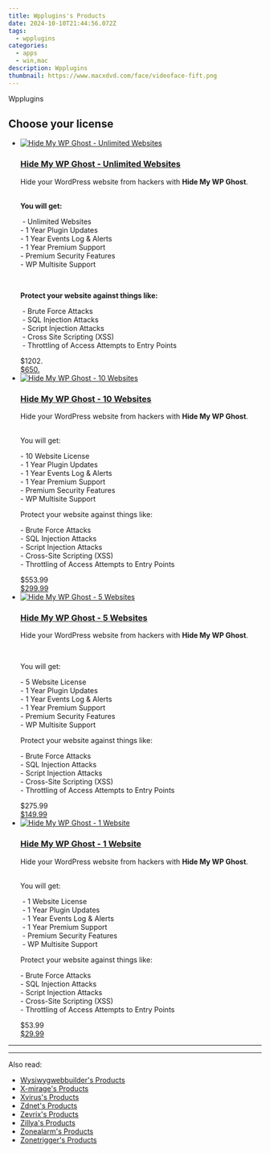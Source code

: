 ```yaml
---
title: Wpplugins's Products
date: 2024-10-10T21:44:56.072Z
tags: 
  - wpplugins
categories: 
  - apps
  - win,mac
description: Wpplugins
thumbnail: https://www.macxdvd.com/face/videoface-fift.png
---
```


Wpplugins

<!--__INIT__BEGIN__TAG__PRODUCTS__LIST__-->
<!--__INIT__END__TAG__PRODUCTS__LIST__-->

<!--__INIT__BEGIN__TAG__FEED_PRODUCTS__LIST__-->

## Choose your license

<div class="home-content-container">
  <ul class="home-article-list">
    <li class="home-article-item flex flex-row feedProduct">
      <div class="basis-1/3 lg:basis-1/4 xl:basis-1/5 relative flex justify-center items-center overflow-hidden">
                <a href="https://secure.2checkout.com/order/cart.php?PRODS=14030044&amp;QTY=1&amp;AFFILIATE=108875" class="w-24 h-24 md:w-28 md:h-28 lg:w-32 lg:h-32 xl:w-42 xl:h-42 max-w-24 max-h-24 md:max-w-28 md:max-h-28 lg:max-w-32 lg:max-h-32 xl:max-w-42 xl:max-h-42 -pt-2">
          <img src="https://secure.2checkout.com/images/merchant/c53a3e62339cf23e1fbbcb731314f238/products/2_product-box.jpg" alt="Hide My WP Ghost - Unlimited Websites" class="relative w-full h-full rounded-full object-cover dark:brightness-75 -mt-4 p-4">
        </a>
              </div>
      <div class="flex flex-col gap-5 px-7 pb-7 basis-2/3 lg:basis-3/4 xl:basis-4/5  pt-5">
        <h3 class="home-article-title"><a href="https://secure.2checkout.com/order/cart.php?PRODS=14030044&amp;QTY=1&amp;AFFILIATE=108875">Hide My WP Ghost - Unlimited Websites</a></h3>
        <div class="home-article-content markdown-body">
                  <html><head></head><body><p>Hide your WordPress website from hackers with <strong>Hide My WP Ghost</strong>.<br>
&nbsp;</p>

<p><strong>You will get:</strong></p>

<p>&nbsp;- Unlimited Websites<br>
- 1 Year Plugin Updates<br>
- 1 Year Events Log &amp; Alerts<br>
- 1 Year Premium Support<br>
- Premium Security Features<br>
- WP Multisite Support</p>

<p>&nbsp;</p>

<p><strong>Protect your website against things like:</strong></p>

<p>&nbsp;- Brute Force Attacks<br>
&nbsp;- SQL Injection Attacks<br>
&nbsp;- Script Injection Attacks<br>
&nbsp;- Cross Site Scripting (XSS)<br>
&nbsp;- Throttling of Access Attempts to Entry Points</p></body></html>                </div>
        <div class="flex flex-row feedProduct-Price">
          <div class="feedProduct-Price--Old">
            <span class="feedProduct-Price--Currency">$</span>1202<span class="feedProduct-Price--Cents">.</span>
          </div>
          <div class="">
            <a href="https://secure.2checkout.com/order/cart.php?PRODS=14030044&amp;QTY=1&amp;AFFILIATE=108875">
            <span class="feedProduct-Price--Currency">$</span>650<span class="feedProduct-Price--Cents">.</span>
            </a>
          </div>
        </div>
      </div>
    </li>
    <li class="home-article-item flex flex-row feedProduct">
      <div class="basis-1/3 lg:basis-1/4 xl:basis-1/5 relative flex justify-center items-center overflow-hidden">
                <a href="https://secure.2checkout.com/order/cart.php?PRODS=9396658&amp;QTY=1&amp;AFFILIATE=108875" class="w-24 h-24 md:w-28 md:h-28 lg:w-32 lg:h-32 xl:w-42 xl:h-42 max-w-24 max-h-24 md:max-w-28 md:max-h-28 lg:max-w-32 lg:max-h-32 xl:max-w-42 xl:max-h-42 -pt-2">
          <img src="https://secure.2checkout.com/images/merchant/c53a3e62339cf23e1fbbcb731314f238/products/3_product-box.jpg" alt="Hide My WP Ghost - 10 Websites" class="relative w-full h-full rounded-full object-cover dark:brightness-75 -mt-4 p-4">
        </a>
              </div>
      <div class="flex flex-col gap-5 px-7 pb-7 basis-2/3 lg:basis-3/4 xl:basis-4/5  pt-5">
        <h3 class="home-article-title"><a href="https://secure.2checkout.com/order/cart.php?PRODS=9396658&amp;QTY=1&amp;AFFILIATE=108875">Hide My WP Ghost - 10 Websites</a></h3>
        <div class="home-article-content markdown-body">
                  <html><head></head><body><p>Hide your WordPress website from hackers with <strong>Hide My WP Ghost</strong>.<br>
&nbsp;</p>

<p>You will get:</p>

<p>- 10 Website License<br>
- 1 Year Plugin Updates<br>
- 1 Year Events Log &amp; Alerts<br>
- 1 Year Premium Support<br>
- Premium Security Features<br>
- WP Multisite Support</p>

<p>Protect your website against things like:</p>

<p>- Brute Force Attacks<br>
- SQL Injection Attacks<br>
- Script Injection Attacks<br>
- Cross-Site Scripting (XSS)<br>
- Throttling of Access Attempts to Entry Points</p></body></html>                </div>
        <div class="flex flex-row feedProduct-Price">
          <div class="feedProduct-Price--Old">
            <span class="feedProduct-Price--Currency">$</span>553<span class="feedProduct-Price--Cents">.99</span>
          </div>
          <div class="">
            <a href="https://secure.2checkout.com/order/cart.php?PRODS=9396658&amp;QTY=1&amp;AFFILIATE=108875">
            <span class="feedProduct-Price--Currency">$</span>299<span class="feedProduct-Price--Cents">.99</span>
            </a>
          </div>
        </div>
      </div>
    </li>
    <li class="home-article-item flex flex-row feedProduct">
      <div class="basis-1/3 lg:basis-1/4 xl:basis-1/5 relative flex justify-center items-center overflow-hidden">
                <a href="https://secure.2checkout.com/order/cart.php?PRODS=9396523&amp;QTY=1&amp;AFFILIATE=108875" class="w-24 h-24 md:w-28 md:h-28 lg:w-32 lg:h-32 xl:w-42 xl:h-42 max-w-24 max-h-24 md:max-w-28 md:max-h-28 lg:max-w-32 lg:max-h-32 xl:max-w-42 xl:max-h-42 -pt-2">
          <img src="https://secure.2checkout.com/images/merchant/c53a3e62339cf23e1fbbcb731314f238/products/1_product-box.jpg" alt="Hide My WP Ghost - 5 Websites" class="relative w-full h-full rounded-full object-cover dark:brightness-75 -mt-4 p-4">
        </a>
              </div>
      <div class="flex flex-col gap-5 px-7 pb-7 basis-2/3 lg:basis-3/4 xl:basis-4/5  pt-5">
        <h3 class="home-article-title"><a href="https://secure.2checkout.com/order/cart.php?PRODS=9396523&amp;QTY=1&amp;AFFILIATE=108875">Hide My WP Ghost - 5 Websites</a></h3>
        <div class="home-article-content markdown-body">
                  <html><head></head><body><p>Hide your WordPress website from hackers with <strong>Hide My WP Ghost</strong>.</p>

<p>&nbsp;</p>

<p>You will get:</p>

<p>- 5 Website License<br>
- 1 Year Plugin Updates<br>
- 1 Year Events Log &amp; Alerts<br>
- 1 Year Premium Support<br>
- Premium Security Features<br>
- WP Multisite Support</p>

<p>Protect your website against things like:</p>

<p>- Brute Force Attacks<br>
- SQL Injection Attacks<br>
- Script Injection Attacks<br>
- Cross-Site Scripting (XSS)<br>
- Throttling of Access Attempts to Entry Points</p></body></html>                </div>
        <div class="flex flex-row feedProduct-Price">
          <div class="feedProduct-Price--Old">
            <span class="feedProduct-Price--Currency">$</span>275<span class="feedProduct-Price--Cents">.99</span>
          </div>
          <div class="">
            <a href="https://secure.2checkout.com/order/cart.php?PRODS=9396523&amp;QTY=1&amp;AFFILIATE=108875">
            <span class="feedProduct-Price--Currency">$</span>149<span class="feedProduct-Price--Cents">.99</span>
            </a>
          </div>
        </div>
      </div>
    </li>
    <li class="home-article-item flex flex-row feedProduct">
      <div class="basis-1/3 lg:basis-1/4 xl:basis-1/5 relative flex justify-center items-center overflow-hidden">
                <a href="https://secure.2checkout.com/order/cart.php?PRODS=8791613&amp;QTY=1&amp;AFFILIATE=108875" class="w-24 h-24 md:w-28 md:h-28 lg:w-32 lg:h-32 xl:w-42 xl:h-42 max-w-24 max-h-24 md:max-w-28 md:max-h-28 lg:max-w-32 lg:max-h-32 xl:max-w-42 xl:max-h-42 -pt-2">
          <img src="https://secure.2checkout.com/images/merchant/c53a3e62339cf23e1fbbcb731314f238/products/product-box.jpg" alt="Hide My WP Ghost - 1 Website" class="relative w-full h-full rounded-full object-cover dark:brightness-75 -mt-4 p-4">
        </a>
              </div>
      <div class="flex flex-col gap-5 px-7 pb-7 basis-2/3 lg:basis-3/4 xl:basis-4/5  pt-5">
        <h3 class="home-article-title"><a href="https://secure.2checkout.com/order/cart.php?PRODS=8791613&amp;QTY=1&amp;AFFILIATE=108875">Hide My WP Ghost - 1 Website</a></h3>
        <div class="home-article-content markdown-body">
                  <html><head></head><body><p>Hide your WordPress website from hackers with <strong>Hide My WP Ghost</strong>.<br>
&nbsp;</p>

<p>You will get:</p>

<p>&nbsp;- 1 Website License<br>
&nbsp;- 1 Year Plugin Updates<br>
&nbsp;- 1 Year Events Log &amp; Alerts<br>
&nbsp;- 1 Year Premium Support<br>
&nbsp;- Premium Security Features<br>
&nbsp;- WP Multisite Support</p>

<p>Protect your website against things like:</p>

<p>- Brute Force Attacks<br>
- SQL Injection Attacks<br>
- Script Injection Attacks<br>
- Cross-Site Scripting (XSS)<br>
- Throttling of Access Attempts to Entry Points</p></body></html>                </div>
        <div class="flex flex-row feedProduct-Price">
          <div class="feedProduct-Price--Old">
            <span class="feedProduct-Price--Currency">$</span>53<span class="feedProduct-Price--Cents">.99</span>
          </div>
          <div class="">
            <a href="https://secure.2checkout.com/order/cart.php?PRODS=8791613&amp;QTY=1&amp;AFFILIATE=108875">
            <span class="feedProduct-Price--Currency">$</span>29<span class="feedProduct-Price--Cents">.99</span>
            </a>
          </div>
        </div>
      </div>
    </li>
  </ul>
</div>

<hr>
<!--__INIT__END__TAG__FEED_PRODUCTS__LIST__-->

<hr>

<ins class="adsbygoogle"
      style="display:block"
      data-ad-client="ca-pub-7571918770474297"
      data-ad-slot="8358498916"
      data-ad-format="auto"
      data-full-width-responsive="true"></ins>

<span class="atpl-alsoreadstyle">Also read:</span>
<div><ul>
<li><a href="https://tools.techidaily.com/wysiwygwebbuilder/products/"><u>Wysiwygwebbuilder's Products</u></a></li>
<li><a href="https://tools.techidaily.com/x-mirage/products/"><u>X-mirage's Products</u></a></li>
<li><a href="https://tools.techidaily.com/xvirus/products/"><u>Xvirus's Products</u></a></li>
<li><a href="https://tools.techidaily.com/zdnet/products/"><u>Zdnet's Products</u></a></li>
<li><a href="https://tools.techidaily.com/zevrix/products/"><u>Zevrix's Products</u></a></li>
<li><a href="https://tools.techidaily.com/zillya/products/"><u>Zillya's Products</u></a></li>
<li><a href="https://tools.techidaily.com/zonealarm/products/"><u>Zonealarm's Products</u></a></li>
<li><a href="https://tools.techidaily.com/zonetrigger/products/"><u>Zonetrigger's Products</u></a></li>
</ul></div>

